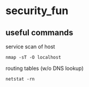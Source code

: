 # security_fun

## useful commands
service scan of host
```
nmap -sT -O localhost
```

routing tables (w/o DNS lookup)
```
netstat -rn
```

